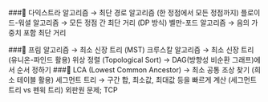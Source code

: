 ###💛
다익스트라 알고리즘 → 최단 경로 알고리즘 (한 정점에서 모든 정점까지)
플로이드-워셜 알고리즘 → 모든 정점 간 최단 거리 (DP 방식)
벨만-포드 알고리즘 → 음의 가중치 포함 최단 거리

###💚
프림 알고리즘 → 최소 신장 트리 (MST)
크루스칼 알고리즘 → 최소 신장 트리 (유니온-파인드 활용)
위상 정렬 (Topological Sort) → DAG(방향성 비순환 그래프)에서 순서 정하기
###💙
LCA (Lowest Common Ancestor) → 최소 공통 조상 찾기 (희소 테이블 활용)
세그먼트 트리 → 구간 합, 최소값, 최대값 등을 빠르게 계산 (세그먼트 트리 vs 펜윅 트리)
외판원 문제; TCP
